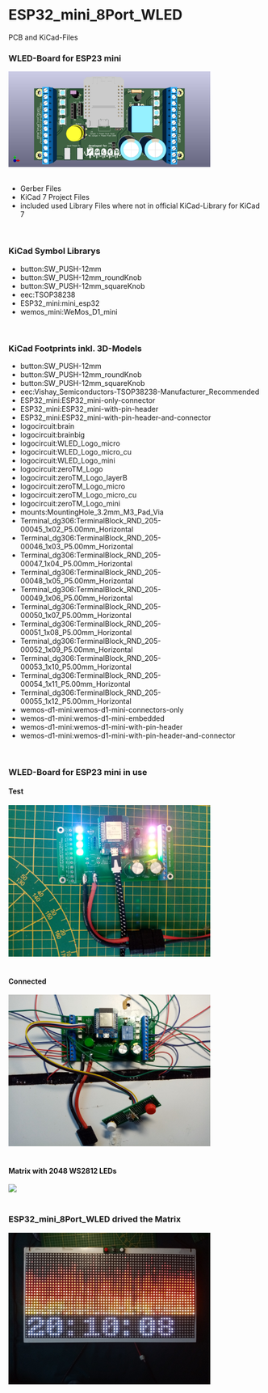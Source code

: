 # ESP32_mini_8Port_WLED
PCB and KiCad-Files
<br>

### WLED-Board for ESP23 mini

<img src="/images/ESP32_mini_8Port_WLED_top.png" width="400px"><br>
<br>
<ul>
<li>Gerber Files</li>
<li>KiCad 7 Project Files</li>
<li>included used Library Files where not in official KiCad-Library for KiCad 7</li>
  </ul>
<br>

### KiCad Symbol Librarys

<ul>
<li>button:SW_PUSH-12mm</li>
<li>button:SW_PUSH-12mm_roundKnob</li>
<li>button:SW_PUSH-12mm_squareKnob</li>
<li>eec:TSOP38238</li>
<li>ESP32_mini:mini_esp32</li>
<li>wemos_mini:WeMos_D1_mini</li>
  </ul>
<br> 

### KiCad Footprints inkl. 3D-Models

<ul>
<li>button:SW_PUSH-12mm</li>
<li>button:SW_PUSH-12mm_roundKnob</li>
<li>button:SW_PUSH-12mm_squareKnob</li>
<li>eec:Vishay_Semiconductors-TSOP38238-Manufacturer_Recommended</li>
<li>ESP32_mini:ESP32_mini-only-connector</li>
<li>ESP32_mini:ESP32_mini-with-pin-header</li>
<li>ESP32_mini:ESP32_mini-with-pin-header-and-connector</li>
<li>logocircuit:brain</li>
<li>logocircuit:brainbig</li>
<li>logocircuit:WLED_Logo_micro</li>
<li>logocircuit:WLED_Logo_micro_cu</li>
<li>logocircuit:WLED_Logo_mini</li>
<li>logocircuit:zeroTM_Logo</li>
<li>logocircuit:zeroTM_Logo_layerB</li>
<li>logocircuit:zeroTM_Logo_micro</li>
<li>logocircuit:zeroTM_Logo_micro_cu</li>
<li>logocircuit:zeroTM_Logo_mini</li>
<li>mounts:MountingHole_3.2mm_M3_Pad_Via</li>
<li>Terminal_dg306:TerminalBlock_RND_205-00045_1x02_P5.00mm_Horizontal</li>
<li>Terminal_dg306:TerminalBlock_RND_205-00046_1x03_P5.00mm_Horizontal</li>
<li>Terminal_dg306:TerminalBlock_RND_205-00047_1x04_P5.00mm_Horizontal</li>
<li>Terminal_dg306:TerminalBlock_RND_205-00048_1x05_P5.00mm_Horizontal</li>
<li>Terminal_dg306:TerminalBlock_RND_205-00049_1x06_P5.00mm_Horizontal</li>
<li>Terminal_dg306:TerminalBlock_RND_205-00050_1x07_P5.00mm_Horizontal</li>
<li>Terminal_dg306:TerminalBlock_RND_205-00051_1x08_P5.00mm_Horizontal</li>
<li>Terminal_dg306:TerminalBlock_RND_205-00052_1x09_P5.00mm_Horizontal</li>
<li>Terminal_dg306:TerminalBlock_RND_205-00053_1x10_P5.00mm_Horizontal</li>
<li>Terminal_dg306:TerminalBlock_RND_205-00054_1x11_P5.00mm_Horizontal</li>
<li>Terminal_dg306:TerminalBlock_RND_205-00055_1x12_P5.00mm_Horizontal</li>
<li>wemos-d1-mini:wemos-d1-mini-connectors-only</li>
<li>wemos-d1-mini:wemos-d1-mini-embedded</li>
<li>wemos-d1-mini:wemos-d1-mini-with-pin-header</li>
  <li>wemos-d1-mini:wemos-d1-mini-with-pin-header-and-connector</li>
  </ul>
<br>

### WLED-Board for ESP23 mini in use

#### Test

<img src="/images/IMG_20230531_165236.jpg" width="400px"><br>
<br>

#### Connected

<img src="/images/IMG_20230601_200542.jpg" width="400px"><br>
<br>

#### Matrix with 2048 WS2812 LEDs

<img src="/images/IMG_20230601_200719.jpg" width="400px"><br>
<br>

### ESP32_mini_8Port_WLED drived the Matrix

<img src="/images/IMG_20230601_201008.jpg" width="400px"><br>
<br>
